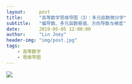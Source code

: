 ```yaml
---
layout:     post
title:      "高等数学思维导图（3）：多元函数微分学"
subtitle:   "偏导数、多元函数极值、方向导数与梯度"
date:       2019-05-05 12:00:00
author:     "Lin Joey"
header-img: "img/post.jpg"
tags:
    - 高等数学
    - 思维导图
---
```


![](https://linjoey-image.oss-cn-beijing.aliyuncs.com/3、多元函数微分学.png)

